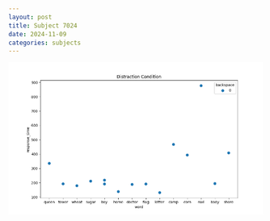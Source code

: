 ```yaml
---
layout: post
title: Subject 7024
date: 2024-11-09
categories: subjects
---
```


![](data/7024/run-4/7024_rt_acc_fuzzy_delay.png)
